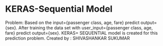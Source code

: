 # KERAS-Sequential Model
Problem: Based on the input={passenger class, age, fare} predict output={sex}. After training the data set with user_input={passenger class, age, fare} predict output={sex}. KERAS= SEQUENTIAL model is created for this prediction problem. Created by : SHIVASHANKAR SUKUMAR
